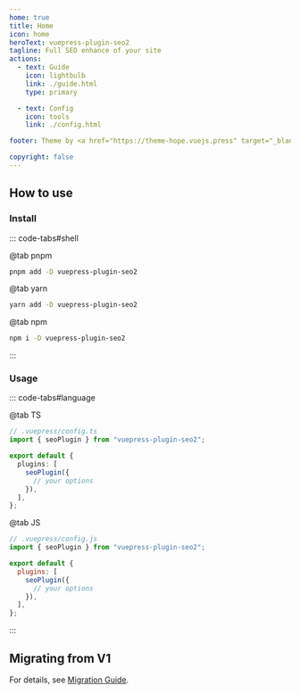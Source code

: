 ```yaml
---
home: true
title: Home
icon: home
heroText: vuepress-plugin-seo2
tagline: Full SEO enhance of your site
actions:
  - text: Guide
    icon: lightbulb
    link: ./guide.html
    type: primary

  - text: Config
    icon: tools
    link: ./config.html

footer: Theme by <a href="https://theme-hope.vuejs.press" target="_blank">VuePress Theme Hope</a> | MIT Licensed, Copyright © 2019-present Mr.Hope

copyright: false
---
```


## How to use

### Install

::: code-tabs#shell

@tab pnpm

```bash
pnpm add -D vuepress-plugin-seo2
```

@tab yarn

```bash
yarn add -D vuepress-plugin-seo2
```

@tab npm

```bash
npm i -D vuepress-plugin-seo2
```

:::

### Usage

::: code-tabs#language

@tab TS

```ts
// .vuepress/config.ts
import { seoPlugin } from "vuepress-plugin-seo2";

export default {
  plugins: [
    seoPlugin({
      // your options
    }),
  ],
};
```

@tab JS

```js
// .vuepress/config.js
import { seoPlugin } from "vuepress-plugin-seo2";

export default {
  plugins: [
    seoPlugin({
      // your options
    }),
  ],
};
```

:::

## Migrating from V1

For details, see [Migration Guide](./migration.md).
